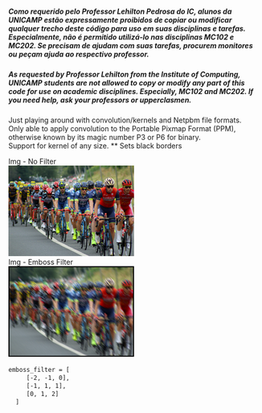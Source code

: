 ##### Como requerido pelo Professor Lehilton Pedrosa do IC, alunos da UNICAMP estão expressamente proibidos de copiar ou modificar qualquer trecho deste código para uso em suas disciplinas e tarefas. Especialmente, não é permitido utilizá-lo nas disciplinas MC102 e MC202. Se precisam de ajudam com suas tarefas, procurem monitores ou peçam ajuda ao respectivo professor.
##### As requested by Professor Lehilton from the Institute of Computing, UNICAMP students are not allowed to copy or modify any part of this code for use on academic disciplines. Especially, MC102 and MC202. If you need help, ask your professors or upperclasmen.

Just playing around with convolution/kernels and Netpbm file formats.  
Only able to apply convolution to the Portable Pixmap Format (PPM), otherwise known by its magic number P3 or P6 for binary.  
Support for kernel of any size. ** Sets black borders
 
Img - No Filter  
![Img - No Filter](https://github.com/Ygor-J/Conv_Img/blob/master/tests/bike.png)  
Img - Emboss Filter  
![Img - Emboss Filter](https://github.com/Ygor-J/Conv_Img/blob/master/img.png)

```
emboss_filter = [
     [-2, -1, 0],
     [-1, 1, 1],
     [0, 1, 2]
  ]
```
